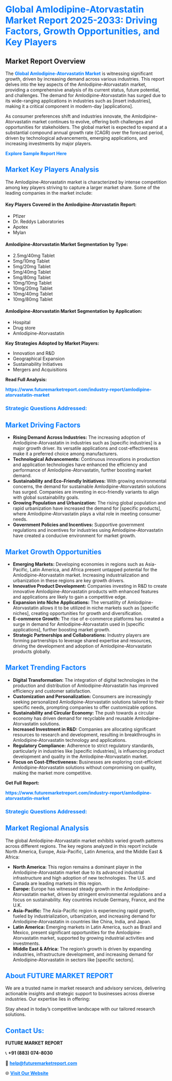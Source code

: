 <h1 style="color: #007BFF;">Global Amlodipine-Atorvastatin Market Report 2025-2033: Driving Factors, Growth Opportunities, and Key Players</h1>

<section id="overview">
<h2>Market Report Overview</h2>
<p>The <a href="https://www.futuremarketreport.com/industry-report/amlodipine-atorvastatin-market" style="color: #007BFF; text-decoration: none;"><strong>Global Amlodipine-Atorvastatin Market</strong></a> is witnessing significant growth, driven by increasing demand across various industries. This report delves into the key aspects of the Amlodipine-Atorvastatin market, providing a comprehensive analysis of its current status, future potential, and challenges. The demand for Amlodipine-Atorvastatin has surged due to its wide-ranging applications in industries such as [insert industries], making it a critical component in modern-day [applications].</p>
<p>As consumer preferences shift and industries innovate, the Amlodipine-Atorvastatin market continues to evolve, offering both challenges and opportunities for stakeholders. The global market is expected to expand at a substantial compound annual growth rate (CAGR) over the forecast period, driven by technological advancements, emerging applications, and increasing investments by major players.</p>
</section>

<section id="overview">
<p><a href="https://www.futuremarketreport.com/request-sample/reportId=125504" style="color: #007BFF; text-decoration: none;"><strong>Explore Sample Report Here</strong></a></p>
</section>

<section id="key-players">
<h2 style="color: #007BFF;">Market Key Players Analysis</h2>
<p>The Amlodipine-Atorvastatin market is characterized by intense competition among key players striving to capture a larger market share. Some of the leading companies in the market include:</p>
<h4>Key Players Covered in the Amlodipine-Atorvastatin Report:</h4>
<ul><li>Pfizer</li><li>Dr. Reddys Laboratories</li><li>Apotex</li><li>Mylan</li></ul>
<h4>Amlodipine-Atorvastatin Market Segmentation by Type:</h4>
<ul><li>2.5mg/40mg Tablet</li><li>5mg/10mg Tablet</li><li>5mg/20mg Tablet</li><li>5mg/40mg Tablet</li><li>5mg/80mg Tablet</li><li>10mg/10mg Tablet</li><li>10mg/20mg Tablet</li><li>10mg/40mg Tablet</li><li>10mg/80mg Tablet</li></ul>

<h4>Amlodipine-Atorvastatin Market Segmentation by Application:</h4>
<ul><li>Hospital</li><li>Drug store</li><li>Amlodipine-Atorvastatin</li></ul>
<p><strong>Key Strategies Adopted by Market Players:</strong></p>
<ul>
<li>Innovation and R&D</li>
<li>Geographical Expansion</li>
<li>Sustainability Initiatives</li>
<li>Mergers and Acquisitions</li>
</ul>
</section>

<section>
<p><strong>Read Full Analysis: </strong></p><a href="https://www.futuremarketreport.com/industry-report/amlodipine-atorvastatin-market" style="color: #007BFF; text-decoration: none;"><strong>https://www.futuremarketreport.com/industry-report/amlodipine-atorvastatin-market</strong></a>
<h3 style="color: #007BFF;">Strategic Questions Addressed:</h3>
</section>

<section id="driving-factors">
<h2 style="color: #007BFF;">Market Driving Factors</h2>
<ul>
<li><strong>Rising Demand Across Industries:</strong> The increasing adoption of Amlodipine-Atorvastatin in industries such as [specific industries] is a major growth driver. Its versatile applications and cost-effectiveness make it a preferred choice among manufacturers.</li>
<li><strong>Technological Advancements:</strong> Continuous innovations in production and application technologies have enhanced the efficiency and performance of Amlodipine-Atorvastatin, further boosting market demand.</li>
<li><strong>Sustainability and Eco-Friendly Initiatives:</strong> With growing environmental concerns, the demand for sustainable Amlodipine-Atorvastatin solutions has surged. Companies are investing in eco-friendly variants to align with global sustainability goals.</li>
<li><strong>Growing Population and Urbanization:</strong> The rising global population and rapid urbanization have increased the demand for [specific products], where Amlodipine-Atorvastatin plays a vital role in meeting consumer needs.</li>
<li><strong>Government Policies and Incentives:</strong> Supportive government regulations and incentives for industries using Amlodipine-Atorvastatin have created a conducive environment for market growth.</li>
</ul>
</section>

<section id="growth-opportunities">
<h2 style="color: #007BFF;">Market Growth Opportunities</h2>
<ul>
<li><strong>Emerging Markets:</strong> Developing economies in regions such as Asia-Pacific, Latin America, and Africa present untapped potential for the Amlodipine-Atorvastatin market. Increasing industrialization and urbanization in these regions are key growth drivers.</li>
<li><strong>Innovative Product Development:</strong> Companies investing in R&D to create innovative Amlodipine-Atorvastatin products with enhanced features and applications are likely to gain a competitive edge.</li>
<li><strong>Expansion into Niche Applications:</strong> The versatility of Amlodipine-Atorvastatin allows it to be utilized in niche markets such as [specific niches], creating opportunities for growth and diversification.</li>
<li><strong>E-commerce Growth:</strong> The rise of e-commerce platforms has created a surge in demand for Amlodipine-Atorvastatin used in [specific applications], further boosting market growth.</li>
<li><strong>Strategic Partnerships and Collaborations:</strong> Industry players are forming partnerships to leverage shared expertise and resources, driving the development and adoption of Amlodipine-Atorvastatin products globally.</li>
</ul>
</section>

<section id="trending-factors">
<h2 style="color: #007BFF;">Market Trending Factors</h2>
<ul>
<li><strong>Digital Transformation:</strong> The integration of digital technologies in the production and distribution of Amlodipine-Atorvastatin has improved efficiency and customer satisfaction.</li>
<li><strong>Customization and Personalization:</strong> Consumers are increasingly seeking personalized Amlodipine-Atorvastatin solutions tailored to their specific needs, prompting companies to offer customizable options.</li>
<li><strong>Sustainability and Circular Economy:</strong> The push towards a circular economy has driven demand for recyclable and reusable Amlodipine-Atorvastatin solutions.</li>
<li><strong>Increased Investment in R&D:</strong> Companies are allocating significant resources to research and development, resulting in breakthroughs in Amlodipine-Atorvastatin technology and applications.</li>
<li><strong>Regulatory Compliance:</strong> Adherence to strict regulatory standards, particularly in industries like [specific industries], is influencing product development and quality in the Amlodipine-Atorvastatin market.</li>
<li><strong>Focus on Cost-Effectiveness:</strong> Businesses are exploring cost-efficient Amlodipine-Atorvastatin solutions without compromising on quality, making the market more competitive.</li>
</ul>
</section>

<section>
<p><strong>Get Full Report: </strong></p><a href="https://www.futuremarketreport.com/industry-report/amlodipine-atorvastatin-market" style="color: #007BFF; text-decoration: none;"><strong>https://www.futuremarketreport.com/industry-report/amlodipine-atorvastatin-market</strong></a>
<h3 style="color: #007BFF;">Strategic Questions Addressed:</h3>
</section>


<section id="regional-analysis">
<h2 style="color: #007BFF;">Market Regional Analysis</h2>
<p>The global Amlodipine-Atorvastatin market exhibits varied growth patterns across different regions. The key regions analyzed in this report include North America, Europe, Asia-Pacific, Latin America, and the Middle East & Africa:</p>
<ul>
<li><strong>North America:</strong> This region remains a dominant player in the Amlodipine-Atorvastatin market due to its advanced industrial infrastructure and high adoption of new technologies. The U.S. and Canada are leading markets in this region.</li>
<li><strong>Europe:</strong> Europe has witnessed steady growth in the Amlodipine-Atorvastatin market, driven by stringent environmental regulations and a focus on sustainability. Key countries include Germany, France, and the U.K.</li>
<li><strong>Asia-Pacific:</strong> The Asia-Pacific region is experiencing rapid growth, fueled by industrialization, urbanization, and increasing demand for Amlodipine-Atorvastatin in countries like China, India, and Japan.</li>
<li><strong>Latin America:</strong> Emerging markets in Latin America, such as Brazil and Mexico, present significant opportunities for the Amlodipine-Atorvastatin market, supported by growing industrial activities and investments.</li>
<li><strong>Middle East & Africa:</strong> The region’s growth is driven by expanding industries, infrastructure development, and increasing demand for Amlodipine-Atorvastatin in sectors like [specific sectors].</li>
</ul>
</section>

<footer>
<h2 style="color: #007BFF;">About FUTURE MARKET REPORT</h2>
<p>We are a trusted name in market research and advisory services, delivering actionable insights and strategic support to businesses across diverse industries. Our expertise lies in offering:</p>

<p>Stay ahead in today’s competitive landscape with our tailored research solutions.</p>

<h2 style="color: #007BFF;">Contact Us:</h2>
<p><strong>FUTURE MARKET REPORT</strong></p>
<p>📞 <strong>+91 (883) 074-8030</strong></p>
<p>📧 <strong><a href="mailto:help@futuremarketreport.com" style="color: #007BFF;">help@futuremarketreport.com</a></strong></p>
<p>🌐 <strong><a href="https://www.futuremarketreport.com/" style="color: #007BFF;">Visit Our Website</a></strong></p>
</footer>